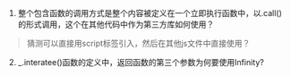 1. 整个包含函数的调用方式是整个内容被定义在一个立即执行函数中，以.call()的形式调用，这个在其他代码中作为第三方库如何使用？

> 猜测可以直接用script标签引入，然后在其他js文件中直接使用？

2. _.interatee()函数的定义中，返回函数的第三个参数为何要使用Infinity?